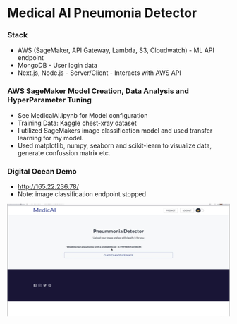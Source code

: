 # Medical AI Pneumonia Detector

### Stack
- AWS (SageMaker, API Gateway, Lambda, S3, Cloudwatch) - ML API endpoint
- MongoDB - User login data
- Next.js, Node.js - Server/Client - Interacts with AWS API
### AWS SageMaker Model Creation, Data Analysis and HyperParameter Tuning
- See MedicalAI.ipynb for Model configuration
- Training Data: Kaggle chest-xray dataset
- I utilized SageMakers image classification model and used transfer learning for my model.
- Used matplotlib, numpy, seaborn and scikit-learn to visualize data, generate confussion matrix etc.

### Digital Ocean Demo
- http://165.22.236.78/
- Note: image classification endpoint stopped

![alt text](./githubdemo.JPG)
